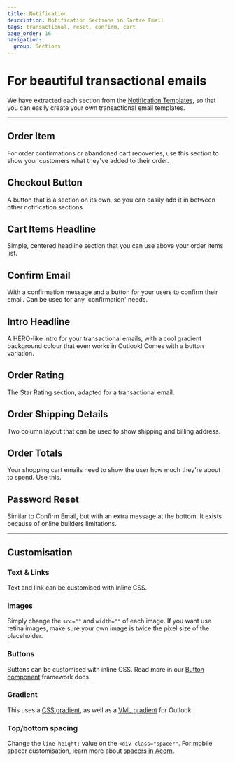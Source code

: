 ```yaml
---
title: Notification
description: Notification Sections in Sartre Email
tags: transactional, reset, confirm, cart
page_order: 16
navigation:
  group: Sections
---
```


# For beautiful transactional emails

We have extracted each section from the [Notification Templates](../notification-templates), so that you can easily create your own transactional email templates.

---

## Order Item

For order confirmations or abandoned cart recoveries, use this section to show your customers what they've added to their order.

## Checkout Button

A button that is a section on its own, so you can easily add it in between other notification sections.

## Cart Items Headline

Simple, centered headline section that you can use above your order items list.

## Confirm Email

With a confirmation message and a button for your users to confirm their email. Can be used for any 'confirmation' needs.

## Intro Headline

A HERO-like intro for your transactional emails, with a cool gradient background colour that even works in Outlook! Comes with a button variation.

## Order Rating

The Star Rating section, adapted for a transactional email.

## Order Shipping Details

Two column layout that can be used to show shipping and billing address.

## Order Totals

Your shopping cart emails need to show the user how much they're about to spend. Use this.

## Password Reset

Similar to Confirm Email, but with an extra message at the bottom. It exists because of online builders limitations.

---

## Customisation

### Text & Links

Text and link can be customised with inline CSS.

### Images

Simply change the `src=""` and `width=""` of each image. If you want use retina images, make sure your own image is twice the pixel size of the placeholder.

### Buttons

Buttons can be customised with inline CSS. Read more in our [Button component](https://thememountain.github.io/acorn/components/buttons.html) framework docs.

### Gradient

This uses a [CSS gradient](https://developer.mozilla.org/en-US/docs/Web/CSS/CSS_Images/Using_CSS_gradients), as well as a [VML gradient](https://docs.microsoft.com/en-us/previous-versions/windows/internet-explorer/ie-developer/platform-apis/bb264135(v=vs.85)#gradient-fill) for Outlook.

### Top/bottom spacing

Change the `line-height:` value on the `<div class="spacer"`. For mobile spacer customisation, learn more about [spacers in Acorn](https://thememountain.github.io/acorn/utilities/spacing.html).

